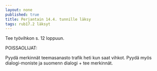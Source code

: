 ```yaml
---
layout: none
published: true
title: Perjantain 14.4. tunnille läksy
tags: rub17.2 läksyt
---
```

Tee työvihkon s. 12 loppuun. 

POISSAOLIJAT:

Pyydä merkinnät teemasanasto trafik heti kun saat vihkot. Pyydä myös dialogi-moniste ja suomenn dialogi + tee merkinnät.
